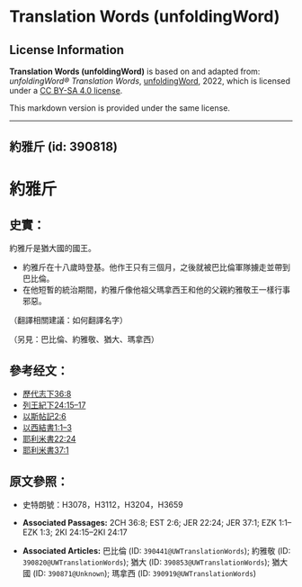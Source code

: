 # Translation Words (unfoldingWord)

## License Information

**Translation Words (unfoldingWord)** is based on and adapted from: _unfoldingWord® Translation Words_, [unfoldingWord](https://unfoldingword.org/utw), 2022, which is licensed under a [CC BY-SA 4.0 license](https://creativecommons.org/licenses/by-sa/4.0/legalcode.en).

This markdown version is provided under the same license.



--------------------------------

## 約雅斤 (id: 390818)

約雅斤
===

史實：
---

約雅斤是猶大國的國王。

* 約雅斤在十八歲時登基。他作王只有三個月，之後就被巴比倫軍隊擄走並帶到巴比倫。
* 在他短暫的統治期間，約雅斤像他祖父瑪拿西王和他的父親約雅敬王一樣行事邪惡。

（翻譯相關建議：如何翻譯名字）

（另見：巴比倫、約雅敬、猶大、瑪拿西）

參考经文：
-----

* [歷代志下36:8](https://ref.ly/2Chr36:8)
* [列王紀下24:15–17](https://ref.ly/2Kgs24:15-2Kgs24:17)
* [以斯帖記2:6](https://ref.ly/Esth2:6)
* [以西結書1:1–3](https://ref.ly/Ezek1:1-Ezek1:3)
* [耶利米書22:24](https://ref.ly/Jer22:24)
* [耶利米書37:1](https://ref.ly/Jer37:1)

原文參照：
-----

* 史特朗號：H3078，H3112，H3204，H3659

* **Associated Passages:** 2CH 36:8; EST 2:6; JER 22:24; JER 37:1; EZK 1:1–EZK 1:3; 2KI 24:15–2KI 24:17
* **Associated Articles:** 巴比倫 (ID: `390441@UWTranslationWords`); 約雅敬 (ID: `390820@UWTranslationWords`); 猶大 (ID: `390853@UWTranslationWords`); 猶大國 (ID: `390871@Unknown`); 瑪拿西 (ID: `390919@UWTranslationWords`)

